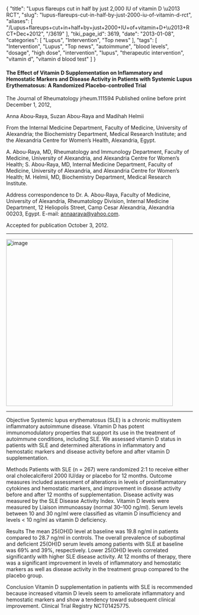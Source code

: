 {
    "title": "Lupus flareups cut in half by just 2,000 IU of vitamin D \u2013 RCT",
    "slug": "lupus-flareups-cut-in-half-by-just-2000-iu-of-vitamin-d-rct",
    "aliases": [
        "/Lupus+flareups+cut+in+half+by+just+2000+IU+of+vitamin+D+\u2013+RCT+Dec+2012",
        "/3619"
    ],
    "tiki_page_id": 3619,
    "date": "2013-01-08",
    "categories": [
        "Lupus",
        "Intervention",
        "Top news"
    ],
    "tags": [
        "Intervention",
        "Lupus",
        "Top news",
        "autoimmune",
        "blood levels",
        "dosage",
        "high dose",
        "intervention",
        "lupus",
        "therapeutic intervention",
        "vitamin d",
        "vitamin d blood test"
    ]
}


#### The Effect of Vitamin D Supplementation on Inflammatory and Hemostatic Markers and Disease Activity in Patients with Systemic Lupus Erythematosus: A Randomized Placebo-controlled Trial

The Journal of Rheumatology jrheum.111594 Published online before print December 1, 2012,

Anna Abou-Raya, Suzan Abou-Raya and Madihah Helmii

From the Internal Medicine Department, Faculty of Medicine, University of Alexandria; the Biochemistry Department, Medical Research Institute; and the Alexandria Centre for Women’s Health, Alexandria, Egypt.

A. Abou-Raya, MD, Rheumatology and Immunology Department, Faculty of Medicine, University of Alexandria, and Alexandria Centre for Women’s Health; S. Abou-Raya, MD, Internal Medicine Department, Faculty of Medicine, University of Alexandria, and Alexandria Centre for Women’s Health; M. Helmii, MD, Biochemistry Department, Medical Research Institute.

Address correspondence to Dr. A. Abou-Raya, Faculty of Medicine, University of Alexandria, Rheumatology Division, Internal Medicine Department, 12 Heliopolis Street, Camp Cesar Alexandria, Alexandria 00203, Egypt. E-mail: annaaraya@yahoo.com.

Accepted for publication October 3, 2012.

---

<img src="https://d1bk1kqxc0sym.cloudfront.net/attachments/jpeg/lupus-rct.jpg" alt="image" width="450">

---

Objective Systemic lupus erythematosus (SLE) is a chronic multisystem inflammatory autoimmune disease. Vitamin D has potent immunomodulatory properties that support its use in the treatment of autoimmune conditions, including SLE. We assessed vitamin D status in patients with SLE and determined alterations in inflammatory and hemostatic markers and disease activity before and after vitamin D supplementation.

Methods Patients with SLE (n = 267) were randomized 2:1 to receive either oral cholecalciferol 2000 IU/day or placebo for 12 months. Outcome measures included assessment of alterations in levels of proinflammatory cytokines and hemostatic markers, and improvement in disease activity before and after 12 months of supplementation. Disease activity was measured by the SLE Disease Activity Index. Vitamin D levels were measured by Liaison immunoassay (normal 30–100 ng/ml). Serum levels between 10 and 30 ng/ml were classified as vitamin D insufficiency and levels < 10 ng/ml as vitamin D deficiency.

Results The mean 25(OH)D level at baseline was 19.8 ng/ml in patients compared to 28.7 ng/ml in controls. The overall prevalence of suboptimal and deficient 25(OH)D serum levels among patients with SLE at baseline was 69% and 39%, respectively. Lower 25(OH)D levels correlated significantly with higher SLE disease activity. At 12 months of therapy, there was a significant improvement in levels of inflammatory and hemostatic markers as well as disease activity in the treatment group compared to the placebo group.

Conclusion Vitamin D supplementation in patients with SLE is recommended because increased vitamin D levels seem to ameliorate inflammatory and hemostatic markers and show a tendency toward subsequent clinical improvement. Clinical Trial Registry NCT01425775.